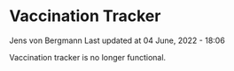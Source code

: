 Vaccination Tracker
================
Jens von Bergmann
Last updated at 04 June, 2022 - 18:06

Vaccination tracker is no longer functional.
